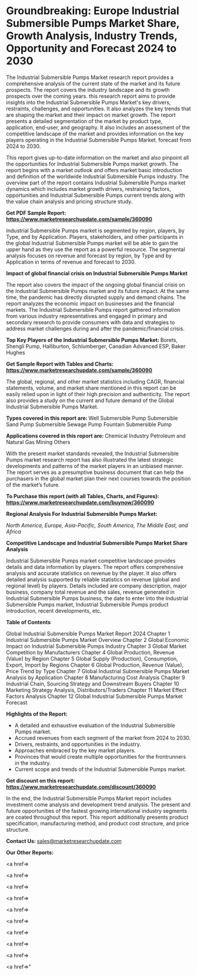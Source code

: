 # Groundbreaking: Europe Industrial Submersible Pumps Market Share, Growth Analysis, Industry Trends, Opportunity and Forecast 2024 to 2030

The Industrial Submersible Pumps Market research report provides a comprehensive analysis of the current state of the market and its future prospects. The report covers the industry landscape and its growth prospects over the coming years. this research report aims to provide insights into the Industrial Submersible Pumps Market's key drivers, restraints, challenges, and opportunities. It also analyzes the key trends that are shaping the market and their impact on market growth. The report presents a detailed segmentation of the market by product type, application, end-user, and geography. It also includes an assessment of the competitive landscape of the market and provides information on the key players operating in the Industrial Submersible Pumps Market. forecast from 2024 to 2030.

This report gives up-to-date information on the market and also pinpoint all the opportunities for Industrial Submersible Pumps market growth. The report begins with a market outlook and offers market basic introduction and definition of the worldwide Industrial Submersible Pumps industry. The overview part of the report contains Industrial Submersible Pumps market dynamics which includes market growth drivers, restraining factors, opportunities and Industrial Submersible Pumps current trends along with the value chain analysis and pricing structure study.

<strong><b>Get PDF Sample Report: <a href=https://www.marketresearchupdate.com/sample/360090>https://www.marketresearchupdate.com/sample/360090</a></b></strong>

Industrial Submersible Pumps market is segmented by region, players, by Type, and by Application. Players, stakeholders, and other participants in the global Industrial Submersible Pumps market will be able to gain the upper hand as they use the report as a powerful resource. The segmental analysis focuses on revenue and forecast by region, by Type and by Application in terms of revenue and forecast to 2030.

<strong><b>Impact of global financial crisis on Industrial Submersible Pumps Market</b></strong>

The report also covers the impact of the ongoing global financial crisis on the Industrial Submersible Pumps market and its future impact. At the same time, the pandemic has directly disrupted supply and demand chains. The report analyzes the economic impact on businesses and the financial markets. The Industrial Submersible Pumps report gathered information from various industry representatives and engaged in primary and secondary research to provide consumers with data and strategies to address market challenges during and after the pandemic/financial crisis.

<strong><b>Top Key Players of the Industrial Submersible Pumps Market:
</b></strong>Borets, Shengli Pump, Halliburton, Schlumberger, Canadian Advanced ESP, Baker Hughes<strong><b>
</b></strong>

<strong><b>Get Sample Report with Tables and Charts: <a href=https://www.marketresearchupdate.com/sample/360090>https://www.marketresearchupdate.com/sample/360090</a></b></strong>

The global, regional, and other market statistics including CAGR, financial statements, volume, and market share mentioned in this report can be easily relied upon in light of their high precision and authenticity. The report also provides a study on the current and future demand of the Global Industrial Submersible Pumps Market.

<strong><b>Types covered in this report are:
</b></strong>Well Submersible Pump
Submersible Sand Pump
Submersible Sewage Pump
Fountain Submersible Pump<strong><b>
</b></strong>

<strong><b>Applications covered in this report are:
</b></strong>Chemical Industry
Petroleum and Natural Gas
Mining
Others<strong><b>
</b></strong>

With the present market standards revealed, the Industrial Submersible Pumps market research report has also illustrated the latest strategic developments and patterns of the market players in an unbiased manner. The report serves as a presumptive business document that can help the purchasers in the global market plan their next courses towards the position of the market’s future.

<strong><b>To Purchase this report (with all Tables, Charts, and Figures): <a href=https://www.marketresearchupdate.com/buynow/360090>https://www.marketresearchupdate.com/buynow/360090</a></b></strong>

<strong><b>Regional Analysis For Industrial Submersible Pumps Market:</b></strong>

<em><i>North America, Europe, Asia-Pacific, South America, The Middle East, and Africa</i></em>

<strong><b>Competitive Landscape and Industrial Submersible Pumps Market Share Analysis</b></strong>

Industrial Submersible Pumps market competitive landscape provides details and data information by players. The report offers comprehensive analysis and accurate statistics on revenue by the player. It also offers detailed analysis supported by reliable statistics on revenue (global and regional level) by players. Details included are company description, major business, company total revenue and the sales, revenue generated in Industrial Submersible Pumps business, the date to enter into the Industrial Submersible Pumps market, Industrial Submersible Pumps product introduction, recent developments, etc.

<strong><b>Table of Contents</b></strong>

Global Industrial Submersible Pumps Market Report 2024
Chapter 1 Industrial Submersible Pumps Market Overview
Chapter 2 Global Economic Impact on Industrial Submersible Pumps Industry
Chapter 3 Global Market Competition by Manufacturers
Chapter 4 Global Production, Revenue (Value) by Region
Chapter 5 Global Supply (Production), Consumption, Export, Import by Regions
Chapter 6 Global Production, Revenue (Value), Price Trend by Type
Chapter 7 Global Industrial Submersible Pumps Market Analysis by Application
Chapter 8 Manufacturing Cost Analysis
Chapter 9 Industrial Chain, Sourcing Strategy and Downstream Buyers
Chapter 10 Marketing Strategy Analysis, Distributors/Traders
Chapter 11 Market Effect Factors Analysis
Chapter 12 Global Industrial Submersible Pumps Market Forecast

<strong><b>Highlights of the Report:</b></strong>

- A detailed and exhaustive evaluation of the Industrial Submersible Pumps market.
- Accrued revenues from each segment of the market from 2024 to 2030.
- Drivers, restraints, and opportunities in the industry.
- Approaches embraced by the key market players.
- Provinces that would create multiple opportunities for the frontrunners in the industry.
- Current scope and trends of the Industrial Submersible Pumps market.

<strong><b>Get discount on this report: <a href=https://www.marketresearchupdate.com/discount/360090>https://www.marketresearchupdate.com/discount/360090</a></b></strong>

In the end, the Industrial Submersible Pumps Market report includes investment come analysis and development trend analysis. The present and future opportunities of the fastest growing international industry segments are coated throughout this report. This report additionally presents product specification, manufacturing method, and product cost structure, and price structure.

<strong><b>Contact Us:
</b></strong>sales@marketresearchupdate.com

<strong>Our Other Reports:</strong>

<a href=></a>

<a href=></a>

<a href=></a>

<a href=></a>

<a href=></a>

<a href=></a>

<a href=></a>

<a href=></a>

<a href=></a>

<a href=></a>"

